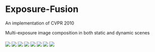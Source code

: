 # Exposure-Fusion
An implementation of CVPR 2010

Multi-exposure image composition in both static and dynamic scenes

<img src="exposure_results/bride.png" align="middle" />

<img src="exposure_results/door.png" align="middle" />

<img src="exposure_results/sunset1.png" align="middle" />

<img src="exposure_results/sunset2.png" align="middle" />

<img src="exposure_results/forest.png" align="middle" />

<img src="exposure_results/foerest_re.png" align="middle" />

<img src="exposure_results/arch.png" align="middle" />

<img src="exposure_results/arch1.png" align="middle" />
